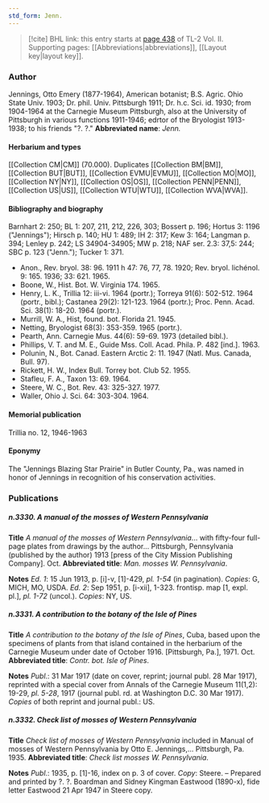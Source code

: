 ```yaml
---
std_form: Jenn.
---
```


> [!cite] BHL link: this entry starts at [page 438](https://www.biodiversitylibrary.org/page/33068680) of TL-2 Vol. II.
> Supporting pages: [[Abbreviations|abbreviations]], [[Layout key|layout key]].

### Author

Jennings, Otto Emery (1877-1964), American botanist; B.S. Agric. Ohio State Univ. 1903; Dr. phil. Univ. Pittsburgh 1911; Dr. h.c. Sci. id. 1930; from 1904-1964 at the Carnegie Museum Pittsburgh, also at the University of Pittsburgh in various functions 1911-1946; edrtor of the Bryologist 1913-1938; to his friends "?. ?." 
**Abbreviated name**: *Jenn.*

#### Herbarium and types

[[Collection CM|CM]] (70.000). Duplicates [[Collection BM|BM]], [[Collection BUT|BUT]], [[Collection EVMU|EVMU]], [[Collection MO|MO]], [[Collection NY|NY]], [[Collection OS|OS]], [[Collection PENN|PENN]], [[Collection US|US]], [[Collection WTU|WTU]], [[Collection WVA|WVA]].

#### Bibliography and biography

Barnhart 2: 250; BL 1: 207, 211, 212, 226, 303; Bossert p. 196; Hortus 3: 1196 ("Jennings"); Hirsch p. 140; HU 1: 489; IH 2: 317; Kew 3: 164; Langman p. 394; Lenley p. 242; LS 34904-34905; MW p. 218; NAF ser. 2.3: 37,5: 244; SBC p. 123 ("Jenn."); Tucker 1: 371.
- Anon., Rev. bryol. 38: 96. 1911 h 47: 76, 77, 78. 1920; Rev. bryol. lichénol. 9: 165. 1936; 33: 621. 1965.
- Boone, W., Hist. Bot. W. Virginia 174. 1965.
- Henry, L. K., Trillia 12: iii-vi. 1964 (portr.); Torreya 91(6): 502-512. 1964 (portr., bibl.); Castanea 29(2): 121-123. 1964 (portr.); Proc. Penn. Acad. Sci. 38(1): 18-20. 1964 (portr.).
- Murrill, W. A., Hist, found. bot. Florida 21. 1945.
- Netting, Bryologist 68(3): 353-359. 1965 (portr.).
- Pearth, Ann. Carnegie Mus. 44(6): 59-69. 1973 (detailed bibl.).
- Phillips, V. T. and M. E., Guide Mss. Coll. Acad. Phila. P. 482 \[ind.\]. 1963.
- Polunin, N., Bot. Canad. Eastern Arctic 2: 11. 1947 (Natl. Mus. Canada, Bull. 97).
- Rickett, H. W., Index Bull. Torrey bot. Club 52. 1955.
- Stafleu, F. A., Taxon 13: 69. 1964.
- Steere, W. C., Bot. Rev. 43: 325-327. 1977.
- Waller, Ohio J. Sci. 64: 303-304. 1964.

#### Memorial publication

Trillia no. 12, 1946-1963

#### Eponymy

The "Jennings Blazing Star Prairie" in Butler County, Pa., was named in honor of Jennings in recognition of his conservation activities.

### Publications

##### n.3330. A manual of the mosses of Western Pennsylvania

**Title**
*A manual of the mosses of Western Pennsylvania*... with fifty-four full-page plates from drawings by the author... Pittsburgh, Pennsylvania (published by the author) 1913 \[press of the City Mission Publishing Company\]. Oct.
**Abbreviated title**: *Man. mosses W. Pennsylvania*.

**Notes**
*Ed. 1*: 15 Jun 1913, p. \[i\]-v, \[1\]-429, *pl. 1-54* (in pagination). *Copies*: G, MICH, MO, USDA.
*Ed. 2*: Sep 1951, p. \[i-xii\], 1-323. frontisp. map \[1, expl. pl.\], *pl. 1-72* (uncol.). *Copies*: NY, US.

##### n.3331. A contribution to the botany of the Isle of Pines

**Title**
*A contribution to the botany of the Isle of Pines*, Cuba, based upon the specimens of plants from that island contained in the herbarium of the Carnegie Museum under date of October 1916. \[Pittsburgh, Pa.\], 1971. Oct.
**Abbreviated title**: *Contr. bot. Isle of Pines*.

**Notes**
*Publ*.: 31 Mar 1917 (date on cover, reprint; journal publ. 28 Mar 1917), reprinted with a special cover from Annals of the Carnegie Museum 11(1,2): 19-29, *pl. 5-28*, 1917 (journal publ. rd. at Washington D.C. 30 Mar 1917). *Copies* of both reprint and journal publ.: US.

##### n.3332. Check list of mosses of Western Pennsylvania

**Title**
*Check list of mosses of Western Pennsylvania* included in Manual of mosses of Western Pennsylvania by Otto E. Jennings,... Pittsburgh, Pa. 1935.
**Abbreviated title**: *Check list mosses W. Pennsylvania*.

**Notes**
*Publ*.: 1935, p. \[1\]-16, index on p. 3 of cover. *Copy*: Steere. – Prepared and printed by ?. ?. Boardman and Sidney Kingman Eastwood (1890-x), fide letter Eastwood 21 Apr 1947 in Steere copy.

